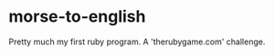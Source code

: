 morse-to-english
================

Pretty much my first ruby program. A 'therubygame.com' challenge.